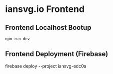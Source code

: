 # iansvg.io Frontend

## Frontend Localhost Bootup

`npm run dev`

## Frontend Deployment (Firebase)

firebase deploy --project iansvg-edc0a
